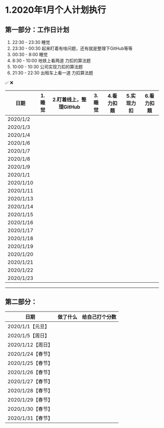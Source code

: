 # 1.2020年1月个人计划执行

## 第一部分：工作日计划

1. 22:30 - 23:30 睡觉
1. 23:30 - 00:30 起来盯着有啥问题，还有就是整理下GitHub等等
1. 00:30 - 8:00 睡觉
1. 8:30 - 10:00 地铁上看两道 力扣的算法题
1. 10:00 - 10:30 公司实现力扣的算法题
1. 21:30 - 22:30 出租车上看一道 力扣算法题

✅ ❌

|  日期  | 1.睡觉 | 2.盯着线上，整理GitHub | 3.睡觉  | 4.看力扣题 |  5.实现力扣 | 6.看力扣题 |
 --------|:-:| :-: |:-:|:-:|:-:|:-:|
|2020/1/2|  |  |  |  |  |  |
|2020/1/3|  |  |  |  |  |  |
|2020/1/4|  |  |  |  |  |  |
|2020/1/6|  |  |  |  |  |  |
|2020/1/7|  |  |  |  |  |  |
|2020/1/8|  |  |  |  |  |  |
|2020/1/9|  |  |  |  |  |  |
|2020/1/1|  |  |  |  |  |  |
|2020/1/10|  |  |  |  |  |  |
|2020/1/11|  |  |  |  |  |  |
|2020/1/13|  |  |  |  |  |  |
|2020/1/14|  |  |  |  |  |  |
|2020/1/15|  |  |  |  |  |  |
|2020/1/16|  |  |  |  |  |  |
|2020/1/17|  |  |  |  |  |  |
|2020/1/18|  |  |  |  |  |  |
|2020/1/19|  |  |  |  |  |  |
|2020/1/20|  |  |  |  |  |  |
|2020/1/21|  |  |  |  |  |  |
|2020/1/22|  |  |  |  |  |  |
|2020/1/23|  |  |  |  |  |  |

---

## 第二部分：

|  日期  |  做了什么 | 给自己打个分数 |
 --------|:-:| :-: |
|2020/1/1【元旦】|  |  |
|2020/1/5【周日】|  |  |
|2020/1/12【周日】|  |  |
|2020/1/24【春节】|  |  |
|2020/1/25【春节】|  |  |
|2020/1/26【春节】|  |  |
|2020/1/27【春节】|  |  |
|2020/1/28【春节】|  |  |
|2020/1/29【春节】|  |  |
|2020/1/30【春节】|  |  |
|2020/1/31【春节】|  |  |